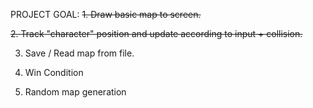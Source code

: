 PROJECT GOAL:
~~1. Draw basic map to screen.~~

~~2. Track "character" position and update according to input + collision.~~

3. Save / Read map from file.

4. Win Condition

5. Random map generation